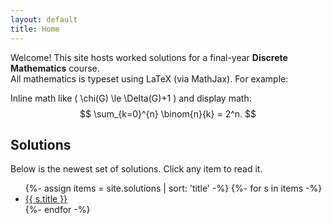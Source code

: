 ```yaml
---
layout: default
title: Home
---
```


Welcome! This site hosts worked solutions for a final-year **Discrete Mathematics** course.  
All mathematics is typeset using LaTeX (via MathJax). For example:

Inline math like \( \chi(G) \le \Delta(G)+1 \) and display math:
$$
\sum_{k=0}^{n} \binom{n}{k} = 2^n.
$$

## Solutions
Below is the newest set of solutions. Click any item to read it.

<ul>
{%- assign items = site.solutions | sort: 'title' -%}
{%- for s in items -%}
  <li><a href="{{ s.url | relative_url }}">{{ s.title }}</a></li>
{%- endfor -%}
</ul>
